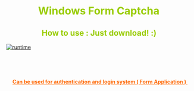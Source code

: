 <!-- #######  YAY, I AM THE SOURCE EDITOR! #########-->
<h1 style="color: #5e9ca0; text-align: center;"><span style="color: #99cc00;">Windows Form Captcha</span>&nbsp;</h1>
<h2 style="color: #2e6c80; text-align: center;"><span style="color: #99cc00;">How to use : Just download! :)</span>&nbsp;</h2>

<a href  = "https://gfycat.com/MammothShowyBobolink"><img src ="https://gfycat.com/MammothShowyBobolink" title = "runtime"/></a>

<p style="text-align: center;">&nbsp;</p>
<p style="text-align: center;">&nbsp;</p>
<p style="text-align: center;"><span style="text-decoration: underline; color: #ff6600;"><strong>Can be used for authentication and login system ( Form Application )&nbsp;</strong></span></p>
<p>&nbsp;</p>
